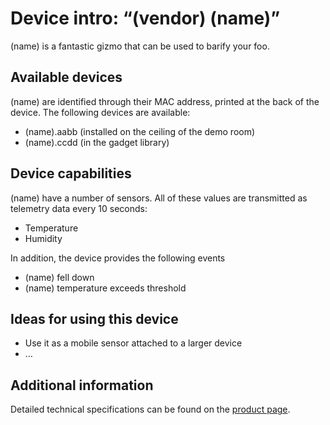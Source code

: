 # Device intro: “(vendor) (name)”

(name) is a fantastic gizmo that can be used to barify your foo.

<insert foto here>

## Available devices

(name) are identified through their MAC address, printed at the back of the device. The following devices are available:

- (name).aabb (installed on the ceiling of the demo room)
- (name).ccdd (in the gadget library)

## Device capabilities

(name) have a number of sensors. All of these values are transmitted as telemetry data every 10 seconds:
- Temperature
- Humidity

In addition, the device provides the following events
- (name) fell down
- (name) temperature exceeds threshold

## Ideas for using this device

- Use it as a mobile sensor attached to a larger device
- …

## Additional information

Detailed technical specifications can be found on the [product page](http://example.com).
